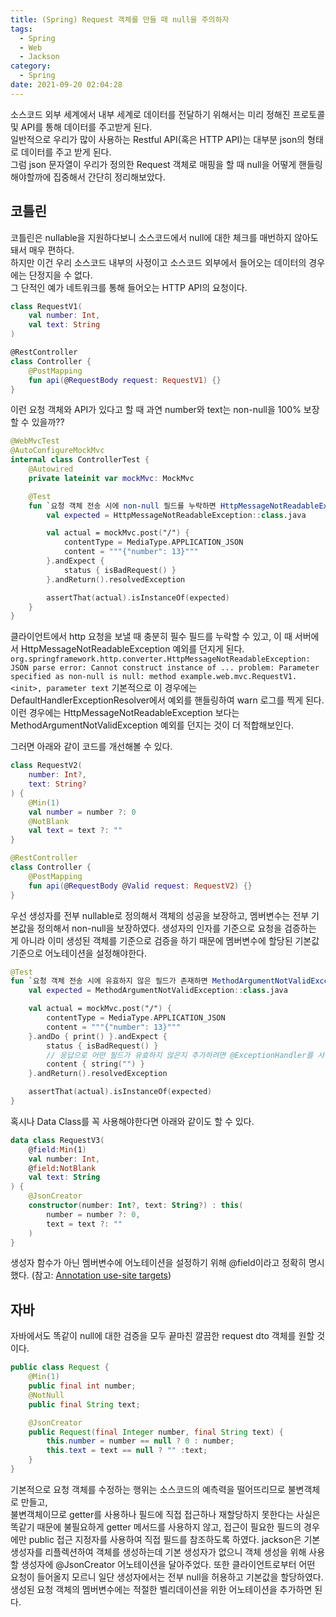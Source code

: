 ```yaml
---
title: (Spring) Request 객체를 만들 때 null을 주의하자
tags:
  - Spring
  - Web
  - Jackson
category:
  - Spring
date: 2021-09-20 02:04:28
---
```



소스코드 외부 세계에서 내부 세계로 데이터를 전달하기 위해서는 미리 정해진 프로토콜 및 API를 통해 데이터를 주고받게 된다.  
일반적으로 우리가 많이 사용하는 Restful API(혹은 HTTP API)는 대부분 json의 형태로 데이터를 주고 받게 된다.  
그럼 json 문자열이 우리가 정의한 Request 객체로 매핑을 할 때 null을 어떻게 핸들링 해야할까에 집중해서 간단히 정리해보았다.  

## 코틀린
코틀린은 nullable을 지원하다보니 소스코드에서 null에 대한 체크를 매번하지 않아도 돼서 매우 편하다.  
하지만 이건 우리 소스코드 내부의 사정이고 소스코드 외부에서 들어오는 데이터의 경우에는 단정지을 수 없다.  
그 단적인 예가 네트워크를 통해 들어오는 HTTP API의 요청이다.  
```kotlin
class RequestV1(
    val number: Int,
    val text: String
)

@RestController
class Controller {
    @PostMapping
    fun api(@RequestBody request: RequestV1) {}
}
```

이런 요청 객체와 API가 있다고 할 때 과연 number와 text는 non-null을 100% 보장할 수 있을까??  
```kotlin
@WebMvcTest
@AutoConfigureMockMvc
internal class ControllerTest {
    @Autowired
    private lateinit var mockMvc: MockMvc

    @Test
    fun `요청 객체 전송 시에 non-null 필드를 누락하면 HttpMessageNotReadableException 예외를 던진다`() {
        val expected = HttpMessageNotReadableException::class.java

        val actual = mockMvc.post("/") {
            contentType = MediaType.APPLICATION_JSON
            content = """{"number": 13}"""
        }.andExpect {
            status { isBadRequest() }
        }.andReturn().resolvedException

        assertThat(actual).isInstanceOf(expected)
    }
}
```

클라이언트에서 http 요청을 보낼 때 충분히 필수 필드를 누락할 수 있고, 이 때 서버에서 HttpMessageNotReadableException 예외를 던지게 된다.
`org.springframework.http.converter.HttpMessageNotReadableException: JSON parse error: Cannot construct instance of ... problem: Parameter specified as non-null is null: method example.web.mvc.RequestV1.<init>, parameter text`
기본적으로 이 경우에는 DefaultHandlerExceptionResolver에서 예외를 핸들링하여 warn 로그를 찍게 된다.  
이런 경우에는 HttpMessageNotReadableException 보다는 MethodArgumentNotValidException 예외를 던지는 것이 더 적합해보인다.  

그러면 아래와 같이 코드를 개선해볼 수 있다.  
```kotlin
class RequestV2(
    number: Int?,
    text: String?
) {
    @Min(1)
    val number = number ?: 0
    @NotBlank
    val text = text ?: ""
}

@RestController
class Controller {
    @PostMapping
    fun api(@RequestBody @Valid request: RequestV2) {}
}
```
우선 생성자를 전부 nullable로 정의해서 객체의 성공을 보장하고, 멤버변수는 전부 기본값을 정의해서 non-null을 보장하였다.
생성자의 인자를 기준으로 요청을 검증하는 게 아니라 이미 생성된 객체를 기준으로 검증을 하기 때문에 멤버변수에 할당된 기본값 기준으로 어노테이션을 설정해야한다.

```kotlin
@Test
fun `요청 객체 전송 시에 유효하지 않은 필드가 존재하면 MethodArgumentNotValidException 예외를 던진다`() {
    val expected = MethodArgumentNotValidException::class.java

    val actual = mockMvc.post("/") {
        contentType = MediaType.APPLICATION_JSON
        content = """{"number": 13}"""
    }.andDo { print() }.andExpect {
        status { isBadRequest() }
        // 응답으로 어떤 필드가 유효하지 않은지 추가하려면 @ExceptionHandler를 사용하여 MethodArgumentNotValidException를 핸들링 해야한다.
        content { string("") }
    }.andReturn().resolvedException

    assertThat(actual).isInstanceOf(expected)
}
```

혹시나 Data Class를 꼭 사용해야한다면 아래와 같이도 할 수 있다.
```kotlin
data class RequestV3(
    @field:Min(1)
    val number: Int,
    @field:NotBlank
    val text: String
) {
    @JsonCreator
    constructor(number: Int?, text: String?) : this(
        number = number ?: 0,
        text = text ?: ""
    )
}
```

생성자 함수가 아닌 멤버변수에 어노테이션을 설정하기 위해 @field이라고 정확히 명시했다.
(참고: [Annotation use-site targets](https://kotlinlang.org/docs/annotations.html#annotation-use-site-targets))

## 자바
자바에서도 똑같이 null에 대한 검증을 모두 끝마친 깔끔한 request dto 객체를 원할 것이다.  
```java
public class Request {
    @Min(1)
    public final int number;
    @NotNull
    public final String text;

    @JsonCreator
    public Request(final Integer number, final String text) {
        this.number = number == null ? 0 : number;
        this.text = text == null ? "" :text;
    }
}
```
기본적으로 요청 객체를 수정하는 행위는 소스코드의 예측력을 떨어뜨리므로 불변객체로 만들고,  
불변객체이므로 getter를 사용하나 필드에 직접 접근하나 재할당하지 못한다는 사실은 똑같기 때문에 불필요하게 getter 메서드를 사용하지 않고, 접근이 필요한 필드의 경우에만 public 접근 지정자를 사용하여 직접 필드를 참조하도록 하였다.
jackson은 기본 생성자를 리플렉션하여 객체를 생성하는데 기본 생성자가 없으니 객체 생성을 위해 사용할 생성자에 @JsonCreator 어노테이션을 달아주었다.
또한 클라이언트로부터 어떤 요청이 들어올지 모르니 일단 생성자에서는 전부 null을 허용하고 기본값을 할당하였다.  
생성된 요청 객체의 멤버변수에는 적절한 벨리데이션을 위한 어노테이션을 추가하면 된다.
